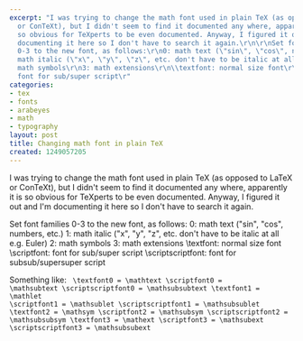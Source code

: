 ```yaml
---
excerpt: "I was trying to change the math font used in plain TeX (as opposed to LaTeX
  or ConTeXt), but I didn't seem to find it documented any where, apparently it is
  so obvious for TeXperts to be even documented. Anyway, I figured it out and I'm
  documenting it here so I don't have to search it again.\r\n\r\nSet font families
  0-3 to the new font, as follows:\r\n0: math text (\"sin\", \"cos\", numbers, etc.)\r\n1:
  math italic (\"x\", \"y\", \"z\", etc. don't have to be italic at all e.g. Euler)\r\n2:
  math symbols\r\n3: math extensions\r\n\\textfont: normal size font\r\n\\scriptfont:
  font for sub/super script\r"
categories:
- tex
- fonts
- arabeyes
- math
- typography
layout: post
title: Changing math font in plain TeX
created: 1249057205
---
```

I was trying to change the math font used in plain TeX (as opposed to LaTeX or ConTeXt), but I didn't seem to find it documented any where, apparently it is so obvious for TeXperts to be even documented. Anyway, I figured it out and I'm documenting it here so I don't have to search it again.

Set font families 0-3 to the new font, as follows:
0: math text ("sin", "cos", numbers, etc.)
1: math italic ("x", "y", "z", etc. don't have to be italic at all e.g. Euler)
2: math symbols
3: math extensions
\textfont: normal size font
\scriptfont: font for sub/super script
\scriptscriptfont: font for subsub/supersuper script

Something like:
<code>
\textfont0              = \mathtext 
\scriptfont0            = \mathsubtext
\scriptscriptfont0      = \mathsubsubtext
\textfont1              = \mathlet
\scriptfont1            = \mathsublet
\scriptscriptfont1      = \mathsubsublet
\textfont2              = \mathsym
\scriptfont2            = \mathsubsym
\scriptscriptfont2      = \mathsubsubsym
\textfont3              = \mathext
\scriptfont3            = \mathsubext
\scriptscriptfont3      = \mathsubsubext
</code>

